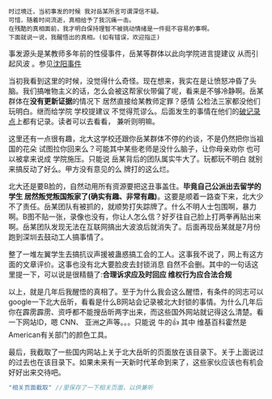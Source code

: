 ```
时过境迁，当初事发的时候 我对岳某所言可谓深信不疑。
可惜，随着时间流逝，真相给予了我沉痛一击。
在残酷的真相面前，我才明白保持理智不被挑动情绪是一件挺不容易的事啊。
下面就说一说，我醒悟出的真相。(如有错误，欢迎指正)
```

事发源头是某教师多年前的性侵事件，岳某等群体以此向学院进言提建议 从而引起风波 。参见[沈阳事件](https://github.com/sikaozhe1997/Xin-Yue/blob/master/%E6%B2%88%E9%98%B3%E4%BA%8B%E4%BB%B6.md)

当初我看到这里的时候，没觉得什么奇怪。现在想来，我实在是让愤怒冲昏了头脑。我们搞唯物主义的话，怎么会被这帮家伙带偏了呢，看来是不够冷静啊。岳某群体在**没有更新证据**的情况下 居然直接给某教师定罪？感情 公检法三家都没他们玩明白。继而给学院 学校提建议 不觉得荒谬么。后面发生的事情在他们的[破记录点](https://github.com/sikaozhe1997/Xin-Yue)上都有记录。读者可以去看看， 兼听则明嘛。

这里还有一点很有趣，北大这学校还跟你岳某群体不停的约谈，不是仍然把你当祖国的花朵 试图拉你回来么？可能其中某些老师是没什么脑子，让你母亲劝你 也可以被拿来说成 学院施压。只能说 岳某背后的团队属实牛大了。玩都玩不明白 就别来搞反动了好么。甲方没有意见的么 牌打的这么烂。

北大还是要B脸的，自然动用所有资源要把这丑事盖住。**毕竟自己公派出去留学的学生 居然叛党叛国叛家了(确实有趣、非常有趣)**。这要是顺着一路查下来，北大少不了责任。岳某团队有被抓的，就顺势打失踪牌了。什么不明人士包围啊，暴力啊。B图不贴一张，录像也没有，你让人怎么信？好歹往自己脸上打两拳再贴出来啊。岳某团队发现无法在互联网搞出大波浪后就消失了。后面再现岳某就是7月份跑到深圳去鼓动工人搞事情了。

整了一堆左翼学生去搞抗议声援被蛊惑搞工会的工人。这事我不说了，网上有这方面的文章评价。这事也没有北大要脸皮去封锁消息 自然不会删。其中的一句话这里提一下，可以说是很精髓了:**合理诉求应及时回应 维权行为应合法合规**

以上，就是几年后我醒悟的真相了。至于为什么我会这么醒悟，有条件的同志可以google一下北大岳昕，看看是什么B网站会记录被北大封锁的事情。为什么几年后你在霹雳霹雳、资呼都不能搜岳昕两字出来，而这些国外网站就记得这么清楚。看一下网站ID，嗯 CNN、 亚洲之声等。。。只能说 牛的👍
其中 维基百科霍然是American有关部门的颜色工具。

最后，我截取了一些国内网站上关于北大岳昕的页面放在该目录下。关于上面说过的过去也在该目录下。如果未来有一天新时代革命到来了，这些家伙应该也有机会好好出来交待吧。

```C++
"相关页面截取" //里保存了一下相关页面，以供兼听
```